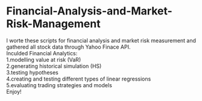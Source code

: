 # Financial-Analysis-and-Market-Risk-Management
I worte these scripts for financial analysis and market risk measurement and gathered all stock data through Yahoo Finace API.   
Inculded Financial Analytics:    
1.modelling value at risk (VaR)    
2.generating historical simulation (HS)   
3.testing hypotheses   
4.creating and testing different types of linear regressions    
5.evaluating trading strategies and models    
Enjoy!
